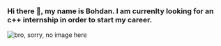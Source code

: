 ### Hi there 👋, my name is Bohdan. I am currenlty looking for an c++ internship in order to start my career.

<picture>
 <source media="(prefers-color-scheme: dark)" srcset="https://encrypted-tbn0.gstatic.com/images?q=tbn:ANd9GcTK2nG24AYDm6FOEC7jIfgubO96GbRso2Xshu1f8abSYQ&s">
 <source media="(prefers-color-scheme: light)" srcset="https://encrypted-tbn0.gstatic.com/images?q=tbn:ANd9GcTK2nG24AYDm6FOEC7jIfgubO96GbRso2Xshu1f8abSYQ&s">
 <img alt="bro, sorry, no image here" src="https://encrypted-tbn0.gstatic.com/images?q=tbn:ANd9GcTK2nG24AYDm6FOEC7jIfgubO96GbRso2Xshu1f8abSYQ&s">
</picture>
